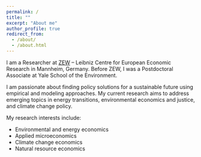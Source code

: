 ```yaml
---
permalink: /
title: ""
excerpt: "About me"
author_profile: true
redirect_from: 
  - /about/
  - /about.html
---
```


I am a Researcher at [ZEW](https://www.zew.de/en/) – Leibniz Centre for European Economic Research in Mannheim, Germany. Before ZEW, I was a Postdoctoral Associate at Yale School of the Environment.

I am passionate about finding policy solutions for a sustainable future using empirical and modeling approaches. My current research aims to address emerging topics in energy transitions, environmental economics and justice, and climate change policy.

My research interests include:

- Environmental and energy economics
- Applied microeconomics
- Climate change economics
- Natural resource economics

